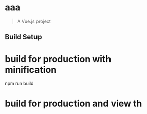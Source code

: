 # aaa

> A Vue.js project

## Build Setup

# build for production with minification
npm run build

# build for production and view th
